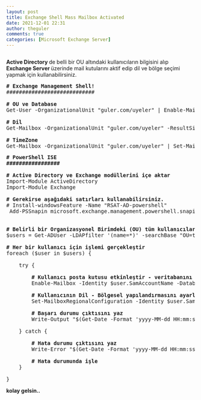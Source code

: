 ```yaml
---
layout: post
title: Exchange Shell Mass Mailbox Activated
date: 2021-12-01 22:31
author: theguler
comments: true
categories: [Microsoft Exchange Server]
---
```

<!-- wp:image {"id":284,"sizeSlug":"large","linkDestination":"none","className":"is-resized"} -->
<figure class="wp-block-image size-large is-resized"><img src="https://farukguler.com/assets/post_images/exchange-2016-1.png?w=400" alt="" class="wp-image-284" /></figure>
<!-- /wp:image -->

<!-- wp:paragraph -->
<p><strong>Active Directory </strong>de belli bir OU altındaki kullanıcıların bilgisini alıp <strong>Exchange Server </strong>üzerinde mail kutularını aktif edip dil ve bölge seçimi yapmak için kullanabilirsiniz.</p>
<!-- /wp:paragraph -->

<!-- wp:preformatted -->
<pre class="wp-block-preformatted"><strong># Exchange Management Shell!</strong>
############################

<strong># OU ve Database</strong>
Get-User -OrganizationalUnit "guler.com/uyeler" | Enable-Mailbox -Database "personel_db"

<strong># Dil</strong>
Get-Mailbox -OrganizationalUnit "guler.com/uyeler" -ResultSize Unlimited | Set-Mailbox -Language "tr-TR"

<strong># TimeZone</strong>
Get-Mailbox -OrganizationalUnit "guler.com/uyeler" | Set-MailboxRegionalConfiguration -TimeZone "Turkey Standard Time"</pre>
<!-- /wp:preformatted -->

<!-- wp:preformatted -->
<pre class="wp-block-preformatted"><strong># PowerShell ISE<br>#################</strong><br><br><strong># Active Directory ve Exchange modüllerini içe aktar</strong><br>Import-Module ActiveDirectory<br>Import-Module Exchange<br><br><strong># Gerekirse aşağıdaki satırları kullanabilirsiniz.</strong><br># Install-windowsFeature -Name "RSAT-AD-powershell"<br> Add-PSSnapin microsoft.exchange.management.powershell.snapin<br><br><br><strong># Belirli bir Organizasyonel Birimdeki (OU) tüm kullanıcıları al</strong><br>$users = Get-ADUser -LDAPfilter '(name=*)' -searchBase "OU=test,DC=guler,DC=com"<br><br><strong># Her bir kullanıcı için işlemi gerçekleştir</strong><br>foreach ($user in $users) {<br><br>    try {<br><br>        <strong># Kullanıcı posta kutusu etkinleştir - veritabanını sec</strong><br>        Enable-Mailbox -Identity $user.SamAccountName -Database "Mailbox_ITPerson"<br><br>        <strong># Kullanıcının Dil - Bölgesel yapılandırmasını ayarla</strong><br>        Set-MailboxRegionalConfiguration -Identity $user.SamAccountName -TimeZone "Turkey Standard Time" -Language "tr-TR"<br><br>      <strong>  # Başarı durumu çıktısını yaz</strong><br>        Write-Output "$(Get-Date -Format 'yyyy-MM-dd HH:mm:ss') - $($user.Name) için posta kutusu etkinleştirildi ve bölgesel yapılandırma başarıyla ayarlandı."<br><br>    } catch {<br><br>        <strong># Hata durumu çıktısını yaz</strong><br>        Write-Error "$(Get-Date -Format 'yyyy-MM-dd HH:mm:ss') - Hata! $($user.Name) için posta kutusu etkinleştirilirken bir sorun oluştu: $_"<br><br>        <strong># Hata durumunda işle</strong><br>    }<br><br>}</pre>
<!-- /wp:preformatted -->

<!-- wp:paragraph -->
<p><strong>kolay gelsin..</strong></p>
<!-- /wp:paragraph -->

<!-- wp:paragraph -->
<p></p>
<!-- /wp:paragraph -->
